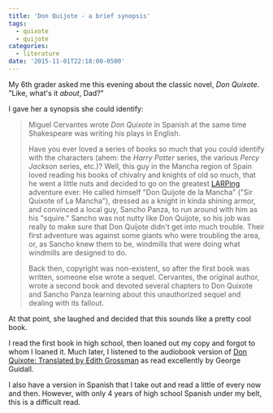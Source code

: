 ```yaml
---
title: 'Don Quijote - a brief synopsis'
tags: 
  - quixote
  - quijote
categories:
  - literature
date: '2015-11-01T22:18:00-0500'
---
```


My 6th grader asked me this evening about the classic novel, _Don Quixote_. "Like, what's it _about_, Dad?"

I gave her a synopsis she could identify:

> Miguel Cervantes wrote _Don Quixote_ in Spanish at the same time Shakespeare was writing his plays in English.
>
> Have you ever loved a series of books so much that you could identify with the characters (ahem: the _Harry Potter_ series, the various _Percy Jackson_ series, etc.)? Well, this guy in the Mancha region of Spain loved reading his books of chivalry and knights of old so much, that he went a little nuts and decided to go on the greatest [LARPing](https://en.wikipedia.org/wiki/Live_action_role-playing_game) adventure ever. He called himself "Don Quijote de la Mancha" ("Sir Quixote of La Mancha"), dressed as a knight in kinda shining armor, and convinced a local guy, Sancho Panza, to run around with him as his "squire." Sancho was not nutty like Don Quijote, so his job was really to make sure that Don Quijote didn't get into much trouble. Their first adventure was against some giants who were troubling the area, or, as Sancho knew them to be, windmills that were doing what windmills are designed to do.
>
> Back then, copyright was non-existent, so after the first book was written, someone else wrote a sequel. Cervantes, the original author, wrote a second book and devoted several chapters to Don Quixote and Sancho Panza learning about this unauthorized sequel and dealing with its fallout.

At that point, she laughed and decided that this sounds like a pretty cool book.

I read the first book in high school, then loaned out my copy and forgot to whom I loaned it. Much later, I listened to the audiobook version of [Don Quixote: Translated by Edith Grossman](http://www.amazon.com/gp/product/1501259172/) as read excellently by George Guidall.

I also have a version in Spanish that I take out and read a little of every now and then. However, with only 4 years of high school Spanish under my belt, this is a difficult read.
